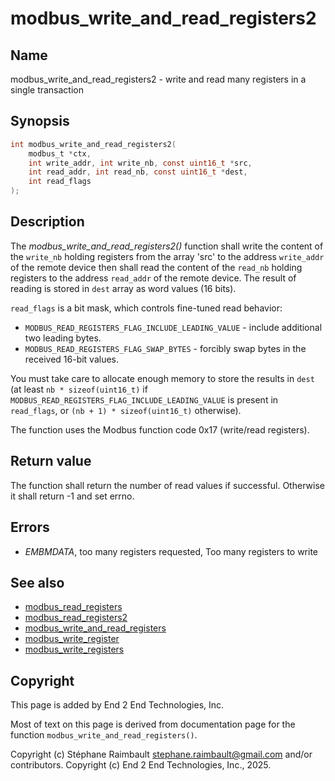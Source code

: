 # modbus_write_and_read_registers2

## Name

modbus_write_and_read_registers2 - write and read many registers in a single transaction

## Synopsis

```c
int modbus_write_and_read_registers2(
    modbus_t *ctx,
    int write_addr, int write_nb, const uint16_t *src,
    int read_addr, int read_nb, const uint16_t *dest,
    int read_flags
);
```

## Description

The *modbus_write_and_read_registers2()* function shall write the content of the
`write_nb` holding registers from the array 'src' to the address `write_addr` of
the remote device then shall read the content of the `read_nb` holding registers
to the address `read_addr` of the remote device. The result of reading is stored
in `dest` array as word values (16 bits).

`read_flags` is a bit mask, which controls fine-tuned read behavior:

- `MODBUS_READ_REGISTERS_FLAG_INCLUDE_LEADING_VALUE` - include additional two leading bytes.
- `MODBUS_READ_REGISTERS_FLAG_SWAP_BYTES` - forcibly swap bytes in the received 16-bit values.

You must take care to allocate enough memory to store the results in `dest`
(at least `nb * sizeof(uint16_t)` if `MODBUS_READ_REGISTERS_FLAG_INCLUDE_LEADING_VALUE`
is present in `read_flags`, or `(nb + 1) * sizeof(uint16_t)` otherwise).

The function uses the Modbus function code 0x17 (write/read registers).

## Return value

The function shall return the number of read values if successful. Otherwise
it shall return -1 and set errno.

## Errors

- *EMBMDATA*, too many registers requested, Too many registers to write

## See also

- [modbus_read_registers](modbus_read_registers.md)
- [modbus_read_registers2](modbus_read_registers2.md)
- [modbus_write_and_read_registers](modbus_write_and_read_registers.md)
- [modbus_write_register](modbus_write_register.md)
- [modbus_write_registers](modbus_write_registers.md)

## Copyright

This page is added by End 2 End Technologies, Inc.

Most of text on this page is derived from documentation page for the function `modbus_write_and_read_registers()`.

Copyright (c) Stéphane Raimbault <stephane.raimbault@gmail.com> and/or contributors.
Copyright (c) End 2 End Technologies, Inc., 2025.
